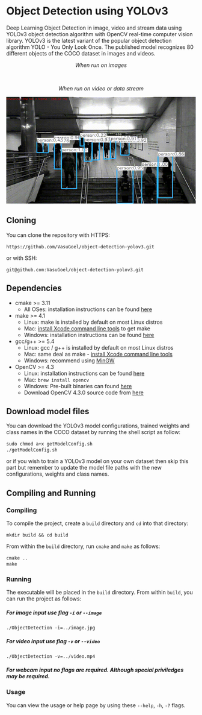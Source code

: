 # Object Detection using YOLOv3
Deep Learning Object Detection in image, video and stream data using YOLOv3 object detection algorithm with OpenCV real-time 
computer vision library. YOLOv3 is the latest variant of the popular object detection algorithm YOLO - You Only Look Once. The
published model recognizes 80 different objects of the COCO dataset in images and videos.

<p align="center"> <em>When run on images</em> </p>
<p align="center"> <img src="./images/images_yolo_output.gif" alt> </p>

<p align="center"> <em>When run on video or data stream </em> </p>
<p align="center"> <img src="./images/subway_yolo_output.gif" alt> </p>

## Cloning
You can clone the repository with HTTPS:
```
https://github.com/VasuGoel/object-detection-yolov3.git
```
or with SSH:
```
git@github.com:VasuGoel/object-detection-yolov3.git
```

## Dependencies
* cmake >= 3.11
  * All OSes: installation instructions can be found [here](https://cmake.org/install/)
* make >= 4.1
  * Linux: make is installed by default on most Linux distros
  * Mac: [install Xcode command line tools](https://developer.apple.com/xcode/features/) to get make
  * Windows: installation instructions can be found [here](http://gnuwin32.sourceforge.net/packages/make.htm)
* gcc/g++ >= 5.4
  * Linux: gcc / g++ is installed by default on most Linux distros
  * Mac: same deal as make - [install Xcode command line tools](https://developer.apple.com/xcode/features/)
  * Windows: recommend using [MinGW](http://www.mingw.org/)
* OpenCV >= 4.3
  * Linux: installation instructions can be found [here](https://docs.opencv.org/master/d7/d9f/tutorial_linux_install.html)
  * Mac: `brew install opencv`
  * Windows: Pre-built binaries can found [here](https://opencv.org/opencv-4-3-0/)
  * Download OpenCV 4.3.0 source code from [here](https://codeload.github.com/opencv/opencv/zip/4.3.0)
  
## Download model files
You can download the YOLOv3 model configurations, trained weights and class names in the COCO dataset by running the shell script as follow:
```
sudo chmod a+x getModelConfig.sh
./getModelConfig.sh
```
or if you wish to train a YOLOv3 model on your own dataset then skip this part but remember to update the model file paths with the new configurations, weights and class names.

## Compiling and Running
### Compiling
To compile the project, create a `build` directory and `cd` into that directory:
```
mkdir build && cd build
```
From within the `build` directory, run `cmake` and `make` as follows:
```
cmake ..
make
```

### Running
The executable will be placed in the `build` directory. From within `build`, you can run the project as follows:
##### For image input use flag `-i` or `--image`
```
./ObjectDetection -i=../image.jpg
```
##### For video input use flag `-v` or `--video`
```
./ObjectDetection -v=../video.mp4
```
##### For webcam input no flags are required. Although special priviledges may be required.

### Usage
You can view the usage or help page by using these `--help`, `-h`, `-?` flags.
